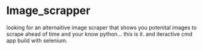 # Image_scrapper
looking for an alternaitive image scraper that shows you potenital images to scrape ahead of time and your know python... this is it. and iteractive cmd app build with selenium.

